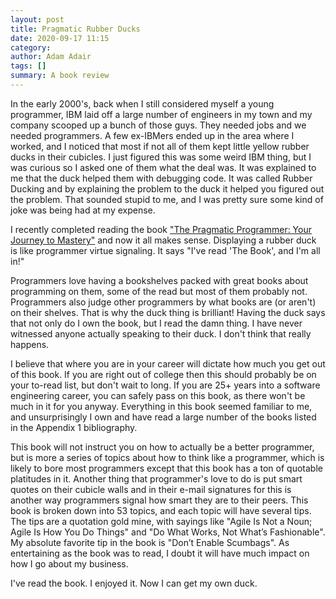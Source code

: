 ```yaml
---
layout: post
title: Pragmatic Rubber Ducks
date: 2020-09-17 11:15
category: 
author: Adam Adair
tags: []
summary: A book review 
---
```

In the early 2000's, back when I still considered myself a young programmer, IBM laid off a large number of engineers in my town and my company scooped up a bunch of those guys. They needed jobs and we needed programmers. A few ex-IBMers ended up in the area where I worked, and I noticed that most if not all of them kept little yellow rubber ducks in their cubicles. I just figured this was some weird IBM thing, but I was curious so I asked one of them what the deal was. It was explained to me that the duck helped them with debugging code. It was called Rubber Ducking and by explaining the problem to the duck it helped you figured out the problem. That sounded stupid to me, and I was pretty sure some kind of joke was being had at my expense. 

I recently completed reading the book ["The Pragmatic Programmer: Your Journey to Mastery"](https://www.goodreads.com/book/show/45280024-the-pragmatic-programmer) and now it all makes sense. Displaying a rubber duck is like programmer virtue signaling. It says "I've read 'The Book', and I'm all in!" 

Programmers love having a bookshelves packed with great books about programming on them, some of the read but most of them probably not. Programmers also judge other programmers by what books are (or aren't) on their shelves. That is why the duck thing is brilliant! Having the duck says that not only do I own the book, but I read the damn thing. I have never witnessed anyone actually speaking to their duck. I don't think that really happens. 

I believe that where you are in your career will dictate how much you get out of this book. If you are right out of college then this should probably be on your to-read list, but don't wait to long. If you are 25+ years into a software engineering career, you can safely pass on this book, as there won't be much in it for you anyway. Everything in this book seemed familiar to me, and unsurprisingly I own and have read a large number of the books listed in the Appendix 1 bibliography.

This book will not instruct you on how to actually be a better programmer, but is more a series of topics about how to think like a programmer, which is likely to bore most programmers except that this book has a ton of quotable platitudes in it. Another thing that programmer's love to do is put smart quotes on their cubicle walls and in their e-mail signatures for this is another way programmers signal how smart they are to their peers. This book is broken down into 53 topics, and each topic will have several tips. The tips are a quotation gold mine, with sayings like "Agile Is Not a Noun; Agile Is How You Do Things" and "Do What Works, Not What’s Fashionable". My absolute favorite tip in the book is "Don’t Enable Scumbags". As entertaining as the book was to read, I doubt it will have much impact on how I go about my business.

I've read the book. I enjoyed it. Now I can get my own duck.
